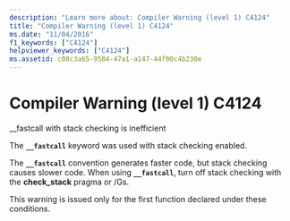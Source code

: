```yaml
---
description: "Learn more about: Compiler Warning (level 1) C4124"
title: "Compiler Warning (level 1) C4124"
ms.date: "11/04/2016"
f1_keywords: ["C4124"]
helpviewer_keywords: ["C4124"]
ms.assetid: c08c3a65-9584-47a1-a147-44f00c4b230e
---
```

# Compiler Warning (level 1) C4124

__fastcall with stack checking is inefficient

The **`__fastcall`** keyword was used with stack checking enabled.

The **`__fastcall`** convention generates faster code, but stack checking causes slower code. When using **`__fastcall`**, turn off stack checking with the **check_stack** pragma or /Gs.

This warning is issued only for the first function declared under these conditions.
